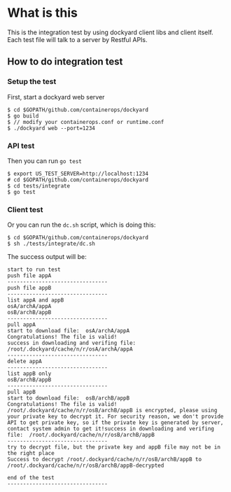 # What is this
This is the integration test by using dockyard client libs and client itself.
Each test file will talk to a server by Restful APIs.

## How to do integration test
### Setup the test
First, start a dockyard web server
```
$ cd $GOPATH/github.com/containerops/dockyard
$ go build
$ // modify your containerops.conf or runtime.conf
$ ./dockyard web --port=1234 
```

### API test
Then you can run `go test`
```
$ export US_TEST_SERVER=http://localhost:1234
# cd $GOPATH/github.com/containerops/dockyard
$ cd tests/integrate
$ go test
```


### Client test
Or you can run the `dc.sh` script, which is doing this:

```
$ cd $GOPATH/github.com/containerops/dockyard
$ sh ./tests/integrate/dc.sh
```

The success output will be:
```
start to run test
push file appA
--------------------------------
push file appB
--------------------------------
list appA and appB
osA/archA/appA
osB/archB/appB
--------------------------------
pull appA
start to download file:  osA/archA/appA
Congratulations! The file is valid!
success in downloading and verifing file:  /root/.dockyard/cache/n/r/osA/archA/appA
--------------------------------
delete appA
--------------------------------
list appB only
osB/archB/appB
--------------------------------
pull appB
start to download file:  osB/archB/appB
Congratulations! The file is valid!
/root/.dockyard/cache/n/r/osB/archB/appB is encrypted, please using your private key to decrypt it. For security reason, we don't provide API to get private key, so if the private key is generated by server, contact system admin to get it!success in downloading and verifing file:  /root/.dockyard/cache/n/r/osB/archB/appB
--------------------------------
try to decrypt file, but the private key and appB file may not be in the right place
Success to decrypt /root/.dockyard/cache/n/r/osB/archB/appB to /root/.dockyard/cache/n/r/osB/archB/appB-decrypted

end of the test
--------------------------------
```
